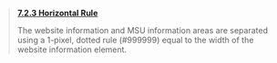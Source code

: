 > **[7.2.3 Horizontal Rule](http://cabs.msu.edu/web/msu-web-standards.html#72)**
>
> The website information and MSU information areas are separated using a 1-pixel, dotted rule (#999999) equal to the width of the website information element.
